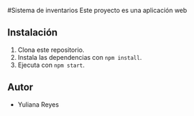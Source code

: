 #Sistema de inventarios 
Este proyecto es una aplicación web
## Instalación
1. Clona este repositorio.
2. Instala las dependencias con `npm install`.
3. Ejecuta con `npm start`.
## Autor
- Yuliana Reyes
